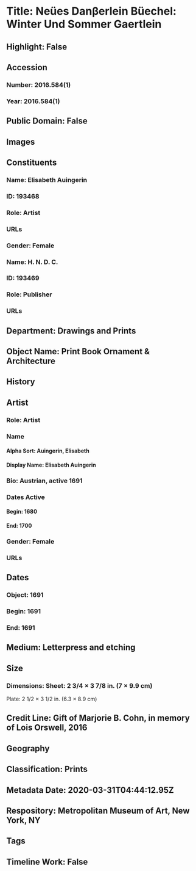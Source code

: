 # Title: Neües Danβerlein Büechel: Winter Und Sommer Gaertlein
## Highlight: False
## Accession
### Number: 2016.584(1)
### Year: 2016.584(1)
## Public Domain: False
## Images
## Constituents
### Name: Elisabeth Auingerin
### ID: 193468
### Role: Artist
### URLs
### Gender: Female
### Name: H. N. D. C.
### ID: 193469
### Role: Publisher
### URLs
## Department: Drawings and Prints
## Object Name: Print Book Ornament & Architecture
## History
## Artist
### Role: Artist
### Name
#### Alpha Sort: Auingerin, Elisabeth
#### Display Name: Elisabeth Auingerin
### Bio: Austrian, active 1691
### Dates Active
#### Begin: 1680
#### End: 1700
### Gender: Female
### URLs
## Dates
### Object: 1691
### Begin: 1691
### End: 1691
## Medium: Letterpress and etching
## Size
### Dimensions: Sheet: 2 3/4 × 3 7/8 in. (7 × 9.9 cm)
Plate: 2 1/2 × 3 1/2 in. (6.3 × 8.9 cm)
## Credit Line: Gift of Marjorie B. Cohn, in memory of Lois Orswell, 2016
## Geography
## Classification: Prints
## Metadata Date: 2020-03-31T04:44:12.95Z
## Respository: Metropolitan Museum of Art, New York, NY
## Tags
## Timeline Work: False